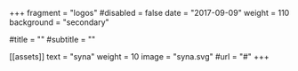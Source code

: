 +++
fragment = "logos"
#disabled = false
date = "2017-09-09"
weight = 110
background = "secondary"

#title = ""
#subtitle = ""

[[assets]]
  text = "syna"
  weight = 10
  image = "syna.svg"
  #url = "#"
+++
